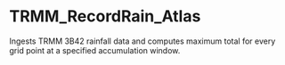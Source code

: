 # TRMM_RecordRain_Atlas
Ingests TRMM 3B42 rainfall data and computes maximum total for every grid point at a specified accumulation window.
